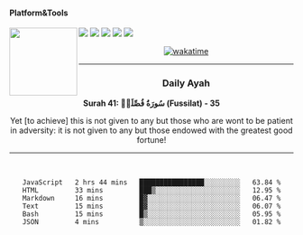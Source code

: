 #### Platform&Tools

[![](https://img.shields.io/badge/-NPM-cb3837?style=flat-square&logo=npm&logoColor=white)](https://npmjs.com/)
[![](https://img.shields.io/badge/PHP-777BB4?style=flat-square&logo=php&logoColor=white)](https://nodejs.org/)
[![](https://img.shields.io/badge/Julia-9558B2?style=flat-square&logo=julia&logoColor=white)](https://nodejs.org/)
<img src="https://avatars.githubusercontent.com/u/31664438?v=4" width="120" align="left">
[![](https://img.shields.io/badge/-Node.js-43853d?style=flat-square&logo=node.js&logoColor=ffffff)](https://nodejs.org/)
[![](https://img.shields.io/badge/Visual_Studio_Code-0078D4?style=flat-square&logo=visual%20studio%20code&logoColor=white)](https://nodejs.org/)

<center>

[![wakatime](https://wakatime.com/badge/user/87646243-158a-4241-a3cb-668e1fa2dbb8.svg)](https://wakatime.com/@87646243-158a-4241-a3cb-668e1fa2dbb8)
               

_______ 
### Daily Ayah

<!--START_SECTION:quran-->

**Surah 41: سُورَةُ فُصِّلَتۡ (Fussilat) - 35**

Yet [to achieve] this is not given to any but those who are wont to be patient in adversity: it is not given to any but those endowed with the greatest good fortune!
 <!--END_SECTION:quran-->

  
                       
                                             
_______

&nbsp;&nbsp;     &nbsp;&nbsp;    &nbsp;&nbsp;   &nbsp;&nbsp;
 
<!--START_SECTION:waka-->

```text
JavaScript   2 hrs 44 mins   ████████████████░░░░░░░░░   63.84 %
HTML         33 mins         ███▒░░░░░░░░░░░░░░░░░░░░░   12.95 %
Markdown     16 mins         █▓░░░░░░░░░░░░░░░░░░░░░░░   06.47 %
Text         15 mins         █▓░░░░░░░░░░░░░░░░░░░░░░░   06.07 %
Bash         15 mins         █▒░░░░░░░░░░░░░░░░░░░░░░░   05.95 %
JSON         4 mins          ▒░░░░░░░░░░░░░░░░░░░░░░░░   01.82 %
```

<!--END_SECTION:waka-->
